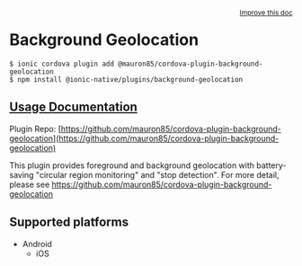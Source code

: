 <a style="float:right;font-size:12px;" href="http://github.com/danielsogl/awesome-cordova-plugins/edit/master/src/@awesome-cordova-plugins/plugins/background-geolocation/index.ts#L489">
  Improve this doc
</a>

# Background Geolocation

```
$ ionic cordova plugin add @mauron85/cordova-plugin-background-geolocation
$ npm install @ionic-native/plugins/background-geolocation
```

## [Usage Documentation](https://ionicframework.com/docs/native/background-geolocation/)

Plugin Repo: [https://github.com/mauron85/cordova-plugin-background-geolocation](https://github.com/mauron85/cordova-plugin-background-geolocation)

This plugin provides foreground and background geolocation with battery-saving "circular region monitoring" and "stop detection". For
more detail, please see https://github.com/mauron85/cordova-plugin-background-geolocation

## Supported platforms

- Android
  - iOS
  


